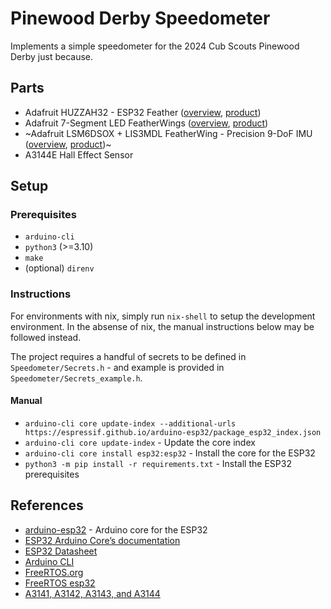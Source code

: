 # Pinewood Derby Speedometer

Implements a simple speedometer for the 2024 Cub Scouts Pinewood Derby just because.

## Parts

- Adafruit HUZZAH32 - ESP32 Feather ([overview](https://learn.adafruit.com/adafruit-huzzah32-esp32-feather/overview), [product](https://www.adafruit.com/product/3405))
- Adafruit 7-Segment LED FeatherWings ([overview](https://learn.adafruit.com/adafruit-7-segment-led-featherwings/), [product](https://www.adafruit.com/product/3108))
- ~Adafruit LSM6DSOX + LIS3MDL FeatherWing - Precision 9-DoF IMU ([overview](https://learn.adafruit.com/st-9-dof-combo), [product](https://www.adafruit.com/product/4565))~
- A3144E Hall Effect Sensor

## Setup

### Prerequisites

- `arduino-cli`
- `python3` (>=3.10)
- `make`
- (optional) `direnv`

### Instructions

For environments with nix, simply run `nix-shell` to setup the development environment. In the absense of nix, the manual instructions below may be followed instead.

The project requires a handful of secrets to be defined in `Speedometer/Secrets.h` - and example is provided in `Speedometer/Secrets_example.h`.

#### Manual

- `arduino-cli core update-index --additional-urls https://espressif.github.io/arduino-esp32/package_esp32_index.json`
- `arduino-cli core update-index` - Update the core index
- `arduino-cli core install esp32:esp32` - Install the core for the ESP32
- `python3 -m pip install -r requirements.txt` - Install the ESP32 prerequisites

## References

 - [arduino-esp32](https://github.com/espressif/arduino-esp32) - Arduino core for the ESP32
 - [ESP32 Arduino Core’s documentation](https://docs.espressif.com/projects/arduino-esp32/en/latest/index.html)
 - [ESP32 Datasheet](https://www.espressif.com/sites/default/files/documentation/esp32_datasheet_en.pdf)
 - [Arduino CLI](https://arduino.github.io/arduino-cli/)
 - [FreeRTOS.org](https://www.freertos.org/implementation/a00002.html)
 - [FreeRTOS esp32](https://docs.espressif.com/projects/esp-idf/en/latest/esp32/api-reference/system/freertos_idf.html)
 - [A3141, A3142, A3143, and A3144](https://www.allegromicro.com/~/media/Files/Datasheets/A3141-2-3-4-Datasheet.ashx)
